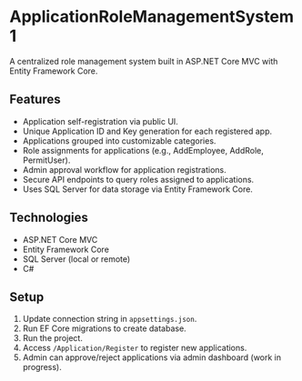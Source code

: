# ApplicationRoleManagementSystem1

A centralized role management system built in ASP.NET Core MVC with Entity Framework Core.

## Features

- Application self-registration via public UI.
- Unique Application ID and Key generation for each registered app.
- Applications grouped into customizable categories.
- Role assignments for applications (e.g., AddEmployee, AddRole, PermitUser).
- Admin approval workflow for application registrations.
- Secure API endpoints to query roles assigned to applications.
- Uses SQL Server for data storage via Entity Framework Core.

## Technologies

- ASP.NET Core MVC
- Entity Framework Core
- SQL Server (local or remote)
- C#

## Setup

1. Update connection string in `appsettings.json`.
2. Run EF Core migrations to create database.
3. Run the project.
4. Access `/Application/Register` to register new applications.
5. Admin can approve/reject applications via admin dashboard (work in progress).

